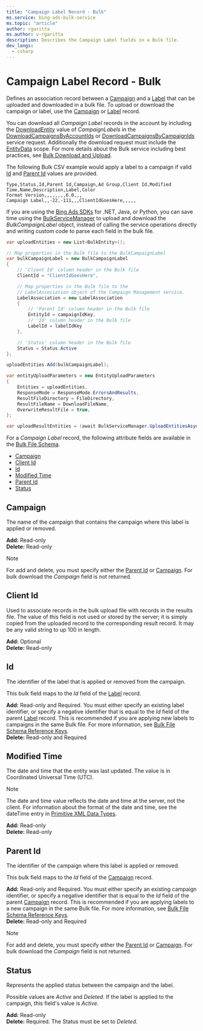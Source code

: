 ```yaml
---
title: "Campaign Label Record - Bulk"
ms.service: bing-ads-bulk-service
ms.topic: "article"
author: rgaritta
ms.author: v-rgaritta
description: Describes the Campaign Label fields in a Bulk file.
dev_langs:
  - csharp
---
```

# Campaign Label Record - Bulk
Defines an association record between a [Campaign](campaign.md) and a [Label](label.md) that can be uploaded and downloaded in a bulk file. To upload or download the campaign or label, use the [Campaign](campaign.md) or [Label](label.md) record.

You can download all *Campaign Label* records in the account by including the [DownloadEntity](downloadentity.md) value of *CampaignLabels* in the [DownloadCampaignsByAccountIds](downloadcampaignsbyaccountids.md) or [DownloadCampaignsByCampaignIds](downloadcampaignsbycampaignids.md) service request. Additionally the download request must include the [EntityData](datascope.md#entitydata) scope. For more details about the Bulk service including best practices, see [Bulk Download and Upload](../guides/bulk-download-upload.md).

The following Bulk CSV example would apply a label to a campaign if valid [Id](#id) and [Parent Id](#parentid) values are provided. 

```csv
Type,Status,Id,Parent Id,Campaign,Ad Group,Client Id,Modified Time,Name,Description,Label,Color
Format Version,,,,,,,,6.0,,,
Campaign Label,,-22,-111,,,ClientIdGoesHere,,,,,
```

If you are using the [Bing Ads SDKs](../guides/client-libraries.md) for .NET, Java, or Python, you can save time using the [BulkServiceManager](../guides/sdk-bulk-service-manager.md) to upload and download the *BulkCampaignLabel* object, instead of calling the service operations directly and writing custom code to parse each field in the bulk file. 

```csharp
var uploadEntities = new List<BulkEntity>();

// Map properties in the Bulk file to the BulkCampaignLabel
var bulkCampaignLabel = new BulkCampaignLabel
{
    // 'Client Id' column header in the Bulk file
    ClientId = "ClientIdGoesHere",

    // Map properties in the Bulk file to the 
    // LabelAssociation object of the Campaign Management service.
    LabelAssociation = new LabelAssociation
    {
        // 'Parent Id' column header in the Bulk file
        EntityId = campaignIdKey,
        // 'Id' column header in the Bulk file
        LabelId = labelIdKey
    },

    // 'Status' column header in the Bulk file
    Status = Status.Active
};

uploadEntities.Add(bulkCampaignLabel);

var entityUploadParameters = new EntityUploadParameters
{
    Entities = uploadEntities,
    ResponseMode = ResponseMode.ErrorsAndResults,
    ResultFileDirectory = FileDirectory,
    ResultFileName = DownloadFileName,
    OverwriteResultFile = true,
};

var uploadResultEntities = (await BulkServiceManager.UploadEntitiesAsync(entityUploadParameters)).ToList();
```

For a *Campaign Label* record, the following attribute fields are available in the [Bulk File Schema](bulk-file-schema.md). 

- [Campaign](#campaign)
- [Client Id](#clientid)
- [Id](#id)
- [Modified Time](#modifiedtime)
- [Parent Id](#parentid)
- [Status](#status)

## <a name="campaign"></a>Campaign
The name of the campaign that contains the campaign where this label is applied or removed.

**Add:** Read-only  
**Delete:** Read-only  

> [!NOTE]
> For add and delete, you must specify either the [Parent Id](#parentid) or [Campaign](#campaign). For bulk download the *Campaign* field is not returned.

## <a name="clientid"></a>Client Id
Used to associate records in the bulk upload file with records in the results file. The value of this field is not used or stored by the server; it is simply copied from the uploaded record to the corresponding result record. It may be any valid string to up 100 in length.

**Add:** Optional  
**Delete:** Read-only  

## <a name="id"></a>Id
The identifier of the label that is applied or removed from the campaign.

This bulk field maps to the *Id* field of the [Label](label.md) record. 

**Add:** Read-only and Required. You must either specify an existing label identifier, or specify a negative identifier that is equal to the *Id* field of the parent [Label](label.md) record. This is recommended if you are applying new labels to campaigns in the same Bulk file. For more information, see [Bulk File Schema Reference Keys](../bulk-service/bulk-file-schema.md#referencekeys).  
**Delete:** Read-only and Required  

## <a name="modifiedtime"></a>Modified Time
The date and time that the entity was last updated. The value is in Coordinated Universal Time (UTC).

> [!NOTE]
> The date and time value reflects the date and time at the server, not the client. For information about the format of the date and time, see the dateTime entry in [Primitive XML Data Types](https://go.microsoft.com/fwlink/?linkid=859198).

**Add:** Read-only  
**Delete:** Read-only  

## <a name="parentid"></a>Parent Id
The identifier of the campaign where this label is applied or removed.
	
This bulk field maps to the *Id* field of the [Campaign](campaign.md) record. 

**Add:** Read-only and Required. You must either specify an existing campaign identifier, or specify a negative identifier that is equal to the *Id* field of the parent [Campaign](campaign.md) record. This is recommended if you are applying labels to a new campaign in the same Bulk file. For more information, see [Bulk File Schema Reference Keys](../bulk-service/bulk-file-schema.md#referencekeys).  
**Delete:** Read-only and Required  

> [!NOTE]
> For add and delete, you must specify either the [Parent Id](#parentid) or [Campaign](#campaign). For bulk download the *Campaign* field is not returned.

## <a name="status"></a>Status
Represents the applied status between the campaign and the label. 

Possible values are *Active* and *Deleted*. If the label is applied to the campaign, this field's value is *Active*.

**Add:** Read-only  
**Delete:** Required. The Status must be set to *Deleted*. 
